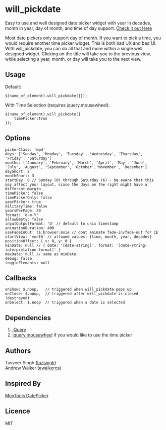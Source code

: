 will_pickdate
=============

Easy to use and well designed date picker widget with year in decades, month in year, day of month, and time of day support.
[Check it out Here](http://zenapsis.github.com/will_pickdate/ "will_pickdate on Github")

Most date pickers only support day of month. If you want to pick a time, you would require another time picker widget. This is both bad UX and bad UI.
With will_pickdate, you can do all that and more within a single well designed widget.
Clicking on the title will take you to the previous view, while selecting a year, month, or day will take you to the next view.

Usage
-----
Default:

    $(name_of_element).will_pickdate({});

With Time Selection (requires jquery.mousewheel):

    $(name_of_element).will_pickdate({
        timePicker:true
    });
    
Options
----------

    pickerClass: 'wpd'
    days: ['Sunday', 'Monday', 'Tuesday', 'Wednesday', 'Thursday', 'Friday', 'Saturday']
    months: ['January', 'February', 'March', 'April', 'May', 'June', 'July', 'August', 'September', 'October','November', 'December']
    dayShort: 2
    monthShort: 3
    startDay: 0 // Sunday (0) through Saturday (6) - be aware that this may affect your layout, since the days on the right might have a different margin
    timePicker: false
    timePickerOnly: false
    yearPicker: true
    militaryTime: false
    yearsPerPage: 20
    format: 'd-m-Y'
    allowEmpty: false
    inputOutputFormat: 'U' // default to unix timestamp
    animationDuration: 400
    useFadeInOut: !$.browser.msie // dont animate fade-in/fade-out for IE
    startView: 'month' // allowed values: {time, month, year, decades}
    positionOffset: { x: 0, y: 0 }
    minDate: null // { date: '[date-string]', format: '[date-string-interpretation-format]' }
    maxDate: null // same as minDate
    debug: false
    toggleElements: null

Callbacks
------

    onShow: $.noop,   // triggered when will_pickdate pops up
    onClose: $.noop,  // triggered after will_pickdate is closed (destroyed)
    onSelect: $.noop  // triggered when a date is selected


Dependencies
------------
1. [jQuery](http://jquery.com/ "jQuery")
2. [jquery.mousewheel](https://github.com/brandonaaron/jquery-mousewheel "jquery.mousewheel") if you would like to use the time picker


Authors
-------
Tasveer Singh ([tazsingh](http://github.com/tazsingh "tazsingh"))  
Andrew Walker ([awalkerca](http://github.com/awalkerca "awalkerca"))

Inspired By
-----------
[MooTools DatePicker](https://github.com/monkeyphysics/mootools-datepicker "MooTools DatePicker")

Licence
-------
MIT